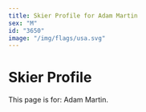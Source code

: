 ```yaml
---
title: Skier Profile for Adam Martin
sex: "M"
id: "3650"
image: "/img/flags/usa.svg" 
---
```


# Skier Profile

This page is for: Adam Martin.
    